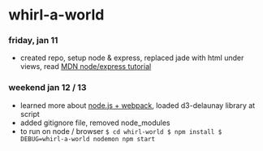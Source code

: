 # whirl-a-world
### friday, jan 11
- created repo, setup node & express, replaced jade with html under views, read [MDN node/express tutorial](https://developer.mozilla.org/en-US/docs/Learn/Server-side/Express_Nodejs/skeleton_website)

### weekend jan 12 / 13
- learned more about [node.js + webpack](https://medium.com/the-node-js-collection/modern-javascript-explained-for-dinosaurs-f695e9747b70), loaded d3-delaunay library at script
- added gitignore file, removed node_modules
- to run on node / browser
  `$ cd whirl-world
  $ npm install
  $ DEBUG=whirl-a-world nodemon npm start`
